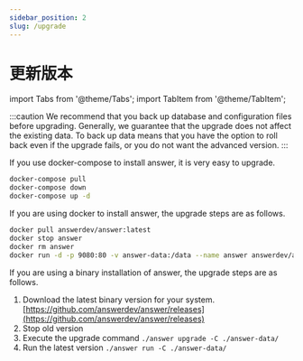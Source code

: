 ```yaml
---
sidebar_position: 2
slug: /upgrade
---
```


# 更新版本

import Tabs from '@theme/Tabs';
import TabItem from '@theme/TabItem';

:::caution
We recommend that you back up database and configuration files before upgrading. Generally, we guarantee that the upgrade does not affect the existing data.
To back up data means that you have the option to roll back even if the upgrade fails, or you do not want the advanced version.
:::

<Tabs>
  <TabItem value="docker-compose" label="Docker Compose" default>
If you use docker-compose to install answer, it is very easy to upgrade.

```bash
docker-compose pull
docker-compose down
docker-compose up -d
```

</TabItem>

  <TabItem value="docker" label="Docker">
If you are using docker to install answer, the upgrade steps are as follows.

```bash
docker pull answerdev/answer:latest
docker stop answer
docker rm answer
docker run -d -p 9080:80 -v answer-data:/data --name answer answerdev/answer:latest
```

  </TabItem>

  <TabItem value="binary" label="Binary">
If you are using a binary installation of answer, the upgrade steps are as follows.

1. Download the latest binary version for your system. [https://github.com/answerdev/answer/releases](https://github.com/answerdev/answer/releases)
2. Stop old version
3. Execute the upgrade command `./answer upgrade -C ./answer-data/`
4. Run the latest version `./answer run -C ./answer-data/`

</TabItem>
</Tabs>
